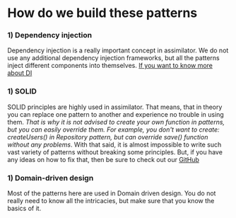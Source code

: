 # How do we build these patterns

### 1) Dependency injection
Dependency injection is a really important concept in assimilator. We do
not use any additional dependency injection frameworks, but all the patterns inject 
different components into themselves. [If you want to know more about DI](https://www.youtube.com/watch?v=HFU4nAaU63c&feature=youtu.be)

### 1) SOLID
SOLID principles are highly used in assimilator. That means, that in theory
you can replace one pattern to another and experience no trouble in using them. 
_That is why it is not advised to create your own function in patterns, but you can easily
override them. For example, you don't want to create: createUsers() in Repository pattern, but
can override save() function without any problems_. With that said, it is almost impossible
to write such vast variety of patterns without breaking some principles. But, if you have
any ideas on how to fix that, then be sure to check out our [GitHub](https://github.com/knucklesuganda/py_assimilator)

### 1) Domain-driven design
Most of the patterns here are used in Domain driven design. You do not really need to know all the intricacies, but 
make sure that you know the basics of it.
